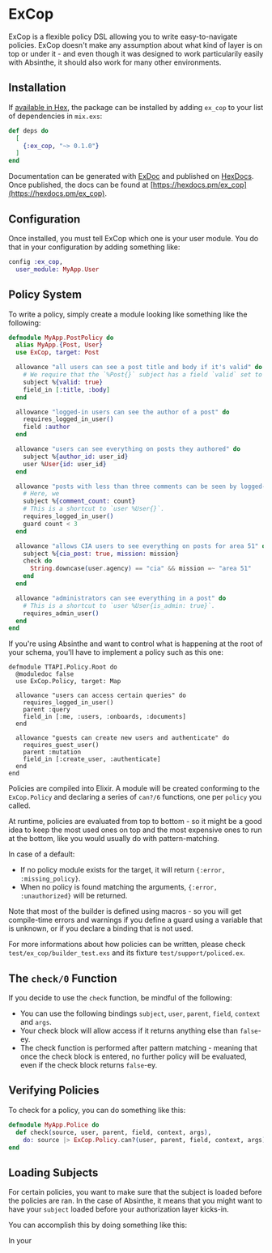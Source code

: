 # ExCop

ExCop is a flexible policy DSL allowing you to write easy-to-navigate policies. ExCop doesn't make any assumption
about what kind of layer is on top or under it - and even though it was designed to work particularily easily
with Absinthe, it should also work for many other environments.

## Installation

If [available in Hex](https://hex.pm/docs/publish), the package can be installed
by adding `ex_cop` to your list of dependencies in `mix.exs`:

```elixir
def deps do
  [
    {:ex_cop, "~> 0.1.0"}
  ]
end
```

Documentation can be generated with [ExDoc](https://github.com/elixir-lang/ex_doc)
and published on [HexDocs](https://hexdocs.pm). Once published, the docs can
be found at [https://hexdocs.pm/ex_cop](https://hexdocs.pm/ex_cop).

## Configuration

Once installed, you must tell ExCop which one is your user module. You do that in your configuration by adding
something like:

```elixir
config :ex_cop,
  user_module: MyApp.User
```

## Policy System

To write a policy, simply create a module looking like something like the following:

```elixir
defmodule MyApp.PostPolicy do
  alias MyApp.{Post, User}
  use ExCop, target: Post

  allowance "all users can see a post title and body if it's valid" do
    # We require that the `%Post{}` subject has a field `valid` set to `true`.
    subject %{valid: true}
    field_in [:title, :body]
  end

  allowance "logged-in users can see the author of a post" do
    requires_logged_in_user()
    field :author
  end

  allowance "users can see everything on posts they authored" do
    subject %{author_id: user_id}
    user %User{id: user_id}
  end

  allowance "posts with less than three comments can be seen by logged-in users" do
    # Here, we 
    subject %{comment_count: count}
    # This is a shortcut to `user %User{}`.
    requires_logged_in_user()
    guard count < 3
  end

  allowance "allows CIA users to see everything on posts for area 51" do
    subject %{cia_post: true, mission: mission}
    check do
      String.downcase(user.agency) == "cia" && mission =~ "area 51"
    end
  end

  allowance "administrators can see everything in a post" do
    # This is a shortcut to `user %User{is_admin: true}`.
    requires_admin_user()
  end
end
```

If you're using Absinthe and want to control what is happening at the root of your schema, you'll have to
implement a policy such as this one:

```
defmodule TTAPI.Policy.Root do
  @moduledoc false
  use ExCop.Policy, target: Map

  allowance "users can access certain queries" do
    requires_logged_in_user()
    parent :query
    field_in [:me, :users, :onboards, :documents]
  end

  allowance "guests can create new users and authenticate" do
    requires_guest_user()
    parent :mutation
    field_in [:create_user, :authenticate]
  end
end
```

Policies are compiled into Elixir. A module will be created conforming to the `ExCop.Policy` and
declaring a series of `can?/6` functions, one per `policy` you called.

At runtime, policies are evaluated from top to bottom - so it might be a good idea to keep the most used ones
on top and the most expensive ones to run at the bottom, like you would usually do with pattern-matching.

In case of a default:
- If no policy module exists for the target, it will return `{:error, :missing_policy}`.
- When no policy is found matching the arguments, `{:error, :unauthorized}` will be returned.

Note that most of the builder is defined using macros - so you will get compile-time errors and warnings
if you define a guard using a variable that is unknown, or if you declare a binding that is not used.

For more informations about how policies can be written, please check `test/ex_cop/builder_test.exs` and
its fixture `test/support/policed.ex`.

## The `check/0` Function

If you decide to use the `check` function, be mindful of the following:

- You can use the following bindings `subject`, `user`, `parent`, `field`, `context` and `args`.
- Your check block will allow access if it returns anything else than `false`-ey.
- The check function is performed after pattern matching - meaning that once the check block is entered, no further policy will be evaluated, even if the check block returns `false`-ey.

## Verifying Policies

To check for a policy, you can do something like this:

```elixir
defmodule MyApp.Police do
  def check(source, user, parent, field, context, args),
    do: source |> ExCop.Policy.can?(user, parent, field, context, args)
end
```

## Loading Subjects

For certain policies, you want to make sure that the subject is loaded before the policies are ran. In the
case of Absinthe, it means that you might want to have your `subject` loaded before your authorization layer
kicks-in.

You can accomplish this by doing something like this:

In your 
```

```
